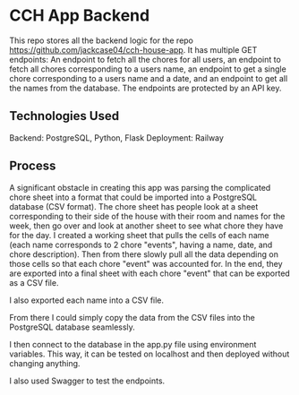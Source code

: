 # CCH App Backend

This repo stores all the backend logic for the repo https://github.com/jackcase04/cch-house-app. It has multiple  GET endpoints: An endpoint to fetch all the chores for all users, an endpoint to fetch all chores corresponding to a users name, an endpoint to get a single chore corresponding to a users name and a date, and an endpoint to get all the names from the database. The endpoints are protected by an API key.

## Technologies Used

Backend: PostgreSQL, Python, Flask
Deployment: Railway

## Process

A significant obstacle in creating this app was parsing the complicated chore sheet into a format that could be imported into a PostgreSQL database (CSV format). The chore sheet has people look at a sheet corresponding to their side of the house with their room and names for the week, then go over and look at another sheet to see what chore they have for the day. I created a working sheet that pulls the cells of each name (each name corresponds to 2 chore "events", having a name, date, and chore description). Then from there slowly pull all the data depending on those cells so that each chore "event" was accounted for. In the end, they are exported into a final sheet with each chore "event" that can be exported as a CSV file.

I also exported each name into a CSV file.

From there I could simply copy the data from the CSV files into the PostgreSQL database seamlessly.

I then connect to the database in the app.py file using environment variables. This way, it can be tested on localhost and then deployed without changing anything.

I also used Swagger to test the endpoints.
